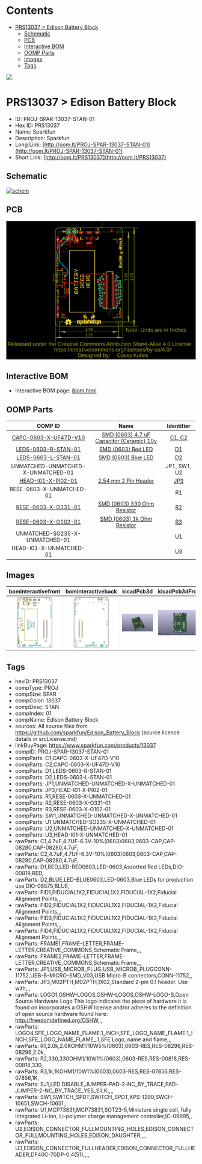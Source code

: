 



Contents
========

* [PRS13037 > Edison Battery Block](#prs13037--edison-battery-block)
	* [Schematic](#schematic)
	* [PCB](#pcb)
	* [Interactive BOM](#interactive-bom)
	* [OOMP Parts](#oomp-parts)
	* [Images](#images)
	* [Tags](#tags)
  
![][im]
# PRS13037 > Edison Battery Block

- ID: PROJ-SPAR-13037-STAN-01
- Hex ID: PRS13037
- Name: Sparkfun
- Description: Sparkfun
- Long Link: [http://oom.lt/PROJ-SPAR-13037-STAN-01](http://oom.lt/PROJ-SPAR-13037-STAN-01)
- Short Link: [http://oom.lt/PRS13037](http://oom.lt/PRS13037)

## Schematic
  
[![schem](eagleSchemImage.png)](eagleSchemImage.png)
## PCB
  
[![pcb](eagleImage.png)](eagleImage.png)
## Interactive BOM

- Interactive BOM page: [ibom.html](https://htmlpreview.github.io/?https://github.com/oomlout/oomlout_OOMP_projects/blob/main/PROJ-SPAR-13037-STAN-01/kicad/bom/ibom.html)

## OOMP Parts
  

|OOMP ID|Name|Identifier|
| :---: | :---: | :---: |
|[CAPC-0603-X-UF47D-V10](https://github.com/oomlout/oomlout_OOMP_parts/tree/main/CAPC-0603-X-UF47D-V10/)|[SMD (0603) 4.7 uF Capacitor (Ceramic) 10v](https://github.com/oomlout/oomlout_OOMP_parts/tree/main/CAPC-0603-X-UF47D-V10/)|[C1, C2](https://github.com/oomlout/oomlout_OOMP_parts/tree/main/CAPC-0603-X-UF47D-V10/)|
|[LEDS-0603-R-STAN-01](https://github.com/oomlout/oomlout_OOMP_parts/tree/main/LEDS-0603-R-STAN-01/)|[SMD (0603) Red LED](https://github.com/oomlout/oomlout_OOMP_parts/tree/main/LEDS-0603-R-STAN-01/)|[D1](https://github.com/oomlout/oomlout_OOMP_parts/tree/main/LEDS-0603-R-STAN-01/)|
|[LEDS-0603-L-STAN-01](https://github.com/oomlout/oomlout_OOMP_parts/tree/main/LEDS-0603-L-STAN-01/)|[SMD (0603) Blue LED](https://github.com/oomlout/oomlout_OOMP_parts/tree/main/LEDS-0603-L-STAN-01/)|[D2](https://github.com/oomlout/oomlout_OOMP_parts/tree/main/LEDS-0603-L-STAN-01/)|
|UNMATCHED-UNMATCHED-X-UNMATCHED-01||JP1, SW1, U2|
|[HEAD-I01-X-PI02-01](https://github.com/oomlout/oomlout_OOMP_parts/tree/main/HEAD-I01-X-PI02-01/)|[2.54 mm 2 Pin Header](https://github.com/oomlout/oomlout_OOMP_parts/tree/main/HEAD-I01-X-PI02-01/)|[JP3](https://github.com/oomlout/oomlout_OOMP_parts/tree/main/HEAD-I01-X-PI02-01/)|
|RESE-0603-X-UNMATCHED-01||R1|
|[RESE-0603-X-O331-01](https://github.com/oomlout/oomlout_OOMP_parts/tree/main/RESE-0603-X-O331-01/)|[SMD (0603) 330 Ohm Resistor](https://github.com/oomlout/oomlout_OOMP_parts/tree/main/RESE-0603-X-O331-01/)|[R2](https://github.com/oomlout/oomlout_OOMP_parts/tree/main/RESE-0603-X-O331-01/)|
|[RESE-0603-X-O102-01](https://github.com/oomlout/oomlout_OOMP_parts/tree/main/RESE-0603-X-O102-01/)|[SMD (0603) 1k Ohm Resistor](https://github.com/oomlout/oomlout_OOMP_parts/tree/main/RESE-0603-X-O102-01/)|[R3](https://github.com/oomlout/oomlout_OOMP_parts/tree/main/RESE-0603-X-O102-01/)|
|UNMATCHED-SO235-X-UNMATCHED-01||U1|
|HEAD-I01-X-UNMATCHED-01||U3|

## Images
  
  

|bominteractivefront|bominteractiveback|kicadPcb3d|kicadPcb3dFront|kicadPcb3dBack|kicadSchem|eagleImage|eagleSchemImage|pcbdraw|pcbdrawback|
| :---: | :---: | :---: | :---: | :---: | :---: | :---: | :---: | :---: | :---: |
|[![bominteractivefront](bomFront_140.png)](bomFront.png)|[![bominteractiveback](bomBack_140.png)](bomBack.png)|[![kicadPcb3d](kicadPcb3d_140.png)](kicadPcb3d.png)|[![kicadPcb3dFront](kicadPcb3dFront_140.png)](kicadPcb3dFront.png)|[![kicadPcb3dBack](kicadPcb3dBack_140.png)](kicadPcb3dBack.png)|[![kicadSchem](kicadSchem_140.png)](kicadSchem.png)|[![eagleImage](eagleImage_140.png)](eagleImage.png)|[![eagleSchemImage](eagleSchemImage_140.png)](eagleSchemImage.png)|[![pcbdraw](pcbdraw_140.png)](pcbdraw.png)|[![pcbdrawback](pcbdrawBack_140.png)](pcbdrawBack.png)|

## Tags

- hexID: PRS13037
- oompType: PROJ
- oompSize: SPAR
- oompColor: 13037
- oompDesc: STAN
- oompIndex: 01
- oompName: Edison Battery Block
- sources: All source files from https://github.com/sparkfun/Edison_Battery_Block (source licence details in srcLicense.md)
- linkBuyPage: https://www.sparkfun.com/products/13037
- oompID: PROJ-SPAR-13037-STAN-01
- oompParts: C1,CAPC-0603-X-UF47D-V10
- oompParts: C2,CAPC-0603-X-UF47D-V10
- oompParts: D1,LEDS-0603-R-STAN-01
- oompParts: D2,LEDS-0603-L-STAN-01
- oompParts: JP1,UNMATCHED-UNMATCHED-X-UNMATCHED-01
- oompParts: JP3,HEAD-I01-X-PI02-01
- oompParts: R1,RESE-0603-X-UNMATCHED-01
- oompParts: R2,RESE-0603-X-O331-01
- oompParts: R3,RESE-0603-X-O102-01
- oompParts: SW1,UNMATCHED-UNMATCHED-X-UNMATCHED-01
- oompParts: U1,UNMATCHED-SO235-X-UNMATCHED-01
- oompParts: U2,UNMATCHED-UNMATCHED-X-UNMATCHED-01
- oompParts: U3,HEAD-I01-X-UNMATCHED-01
- rawParts: C1,4.7uF,4.7UF-6.3V-10%(0603)0603,0603-CAP,CAP-08280,CAP-08280,4.7uF,
- rawParts: C2,4.7uF,4.7UF-6.3V-10%(0603)0603,0603-CAP,CAP-08280,CAP-08280,4.7uF,
- rawParts: D1,RED,LED-RED0603,LED-0603,Assorted Red LEDs,DIO-00819,RED,
- rawParts: D2,BLUE,LED-BLUE0603,LED-0603,Blue LEDs for production use,DIO-08575,BLUE,
- rawParts: FID1,FIDUCIAL1X2,FIDUCIAL1X2,FIDUCIAL-1X2,Fiducial Alignment Points,,,
- rawParts: FID2,FIDUCIAL1X2,FIDUCIAL1X2,FIDUCIAL-1X2,Fiducial Alignment Points,,,
- rawParts: FID3,FIDUCIAL1X2,FIDUCIAL1X2,FIDUCIAL-1X2,Fiducial Alignment Points,,,
- rawParts: FID4,FIDUCIAL1X2,FIDUCIAL1X2,FIDUCIAL-1X2,Fiducial Alignment Points,,,
- rawParts: FRAME1,FRAME-LETTER,FRAME-LETTER,CREATIVE_COMMONS,Schematic Frame,,,
- rawParts: FRAME2,FRAME-LETTER,FRAME-LETTER,CREATIVE_COMMONS,Schematic Frame,,,
- rawParts: JP1,USB_MICROB_PLUG,USB_MICROB_PLUGCONN-11752,USB-B-MICRO-SMD_V03,USB Micro-B connectors,CONN-11752,,
- rawParts: JP3,M02PTH,M02PTH,1X02,Standard 2-pin 0.1 header. Use with,,,
- rawParts: LOGO1,OSHW-LOGOS,OSHW-LOGOS,OSHW-LOGO-S,Open Source Hardware Logo This logo indicates the piece of hardware it is found on incorporates a OSHW license and/or adheres to the definition of open source hardware found here: http://freedomdefined.org/OSHW,,,
- rawParts: LOGO4,SFE_LOGO_NAME_FLAME.1_INCH,SFE_LOGO_NAME_FLAME.1_INCH,SFE_LOGO_NAME_FLAME_.1,SFE Logo, name and flame,,,
- rawParts: R1,2.0k,2.0KOHM1/10W5%(0603),0603-RES,RES-08296,RES-08296,2.0k,
- rawParts: R2,330,330OHM1/10W1%(0603),0603-RES,RES-00818,RES-00818,330,
- rawParts: R3,1k,1KOHM1/10W1%(0603),0603-RES,RES-07856,RES-07856,1K,
- rawParts: SJ1,LED DISABLE,JUMPER-PAD-2-NC_BY_TRACE,PAD-JUMPER-2-NC_BY_TRACE_YES_SILK,,,,
- rawParts: SW1,SWITCH_SPDT,SWITCH_SPDT,KPS-1290,SWCH-10651,SWCH-10651,,
- rawParts: U1,MCP73831,MCP73831,SOT23-5,Miniature single cell, fully integrated Li-Ion, Li-polymer charge management controller,IC-09995,,
- rawParts: U2,EDISON_CONNECTOR_FULLMOUNTING_HOLES,EDISON_CONNECTOR_FULLMOUNTING_HOLES,EDISON_DAUGHTER,,,,
- rawParts: U3,EDISON_CONNECTOR_FULLHEADER,EDISON_CONNECTOR_FULLHEADER,DF40C-70DP-0.4(51),,,,



[im]: kicadPcb3d_450.png
